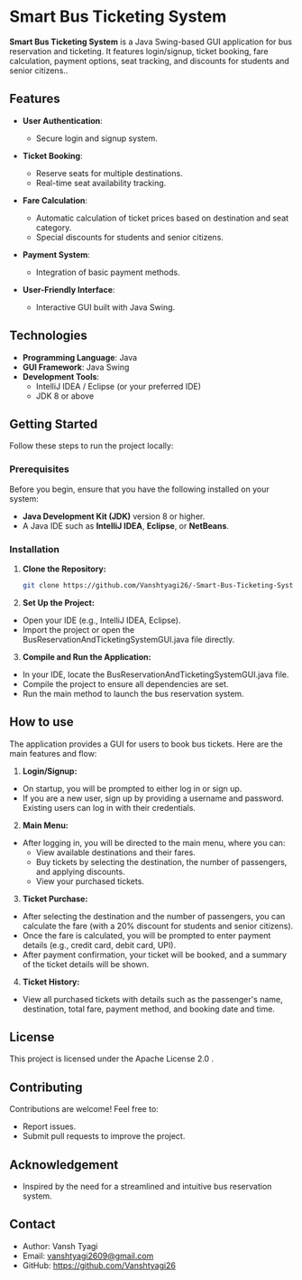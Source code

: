  # Smart Bus Ticketing System

**Smart Bus Ticketing System** is a Java Swing-based GUI application for bus reservation and ticketing. It features login/signup, ticket booking, fare calculation, payment options, seat tracking, and discounts for students and senior citizens.. 
 

 
## Features


- **User Authentication**:
  - Secure login and signup system.

- **Ticket Booking**:
  - Reserve seats for multiple destinations.
  - Real-time seat availability tracking.

- **Fare Calculation**:
  - Automatic calculation of ticket prices based on destination and seat category.
  - Special discounts for students and senior citizens.

- **Payment System**:
  - Integration of basic payment methods.

- **User-Friendly Interface**:
  - Interactive GUI built with Java Swing.


## Technologies

- **Programming Language**: Java
- **GUI Framework**: Java Swing
- **Development Tools**:
  - IntelliJ IDEA / Eclipse (or your preferred IDE)
  - JDK 8 or above
## Getting Started
 

Follow these steps to run the project locally:

### Prerequisites
Before you begin, ensure that you have the following installed on your system:

- **Java Development Kit (JDK)** version 8 or higher.
- A Java IDE such as **IntelliJ IDEA**, **Eclipse**, or **NetBeans**.

### Installation

1. **Clone the Repository:**

   ```bash
   git clone https://github.com/Vanshtyagi26/-Smart-Bus-Ticketing-System.git

2. **Set Up the Project:**

- Open your IDE (e.g., IntelliJ IDEA, Eclipse).
- Import the project or open the BusReservationAndTicketingSystemGUI.java file directly.
3. **Compile and Run the Application:**

- In your IDE, locate the BusReservationAndTicketingSystemGUI.java file.
- Compile the project to ensure all dependencies are set.
- Run the main method to launch the bus reservation system.
## How to use
The application provides a GUI for users to book bus tickets. Here are the main features and flow:

1. **Login/Signup:**

- On startup, you will be prompted to either log in or sign up.
- If you are a new user, sign up by providing a username and password. Existing users can log in with their credentials.
2. **Main Menu:**

- After logging in, you will be directed to the main menu, where you can:
  - View available destinations and their fares.
  - Buy tickets by selecting the destination, the number of passengers, and applying discounts.
  - View your purchased tickets.
3. **Ticket Purchase:**

- After selecting the destination and the number of passengers, you can calculate the fare (with a 20% discount for students and senior citizens).
- Once the fare is calculated, you will be prompted to enter payment details (e.g., credit card, debit card, UPI).
- After payment confirmation, your ticket will be booked, and a summary of the ticket details will be shown.
4. **Ticket History:**

- View all purchased tickets with details such as the passenger's name, destination, total fare, payment method, and booking date and time.
## License
This project is licensed under the Apache License 2.0 .
## Contributing
Contributions are welcome! Feel free to:

- Report issues.
- Submit pull requests to improve the project.
## Acknowledgement
- Inspired by the need for a streamlined and intuitive bus reservation system.
## Contact
- Author: Vansh Tyagi
- Email: vanshtyagi2609@gmail.com
- GitHub: https://github.com/Vanshtyagi26
